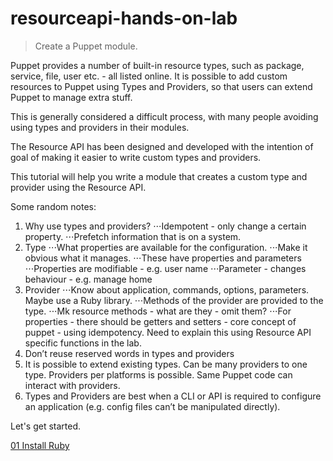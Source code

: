 # resourceapi-hands-on-lab
> Create a Puppet module.

Puppet provides a number of built-in resource types, such as package, service, file, user etc. - all listed online. It is possible to add custom resources to Puppet using Types and Providers, so that users can extend Puppet to manage extra stuff.

This is generally considered a difficult process, with many people avoiding using types and providers in their modules.

The Resource API has been designed and developed with the intention of goal of making it easier to write custom types and providers.

This tutorial will help you write a module that creates a custom type and provider using the Resource API.

Some random notes:

1. Why use types and providers?
⋅⋅⋅Idempotent - only change a certain property.
⋅⋅⋅Prefetch information that is on a system.
2. Type
⋅⋅⋅What properties are available for the configuration.
⋅⋅⋅Make it obvious what it manages.
⋅⋅⋅These have properties and parameters
⋅⋅⋅Properties are modifiable - e.g. user name
⋅⋅⋅Parameter - changes behaviour - e.g. manage home
3. Provider
⋅⋅⋅Know about application, commands, options, parameters. Maybe use a Ruby library.
⋅⋅⋅Methods of the provider are provided to the type.
⋅⋅⋅Mk resource methods - what are they - omit them?
⋅⋅⋅For properties - there should be getters and setters - core concept of puppet - using idempotency. Need to explain this using Resource API specific functions in the lab.
4. Don’t reuse reserved words in types and providers
5. It is possible to extend existing types. Can be many providers to one type. Providers per platforms is possible. Same Puppet code can interact with providers.
6. Types and Providers are best when a CLI or API is required to configure an application (e.g. config files can’t be manipulated directly).

Let's get started.

[01 Install Ruby](./01-install-ruby)
